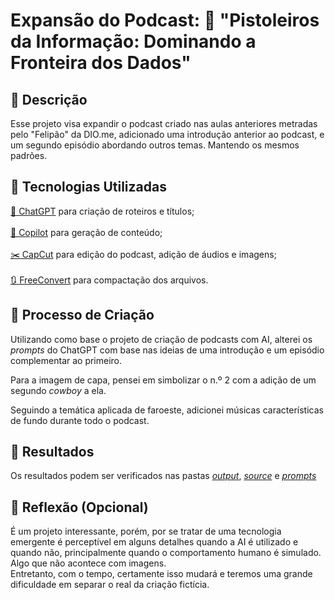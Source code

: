 # Expansão do Podcast: 🌵 "Pistoleiros da Informação: Dominando a Fronteira dos Dados"

## 📒 Descrição
Esse projeto visa expandir o podcast criado nas aulas anteriores metradas pelo "Felipão" da DIO.me, adicionado uma introdução anterior ao podcast, e um segundo episódio abordando outros temas. Mantendo os mesmos padrões.

## 🤖 Tecnologias Utilizadas
[🤖 ChatGPT](https://chat.openai.com) para criação de roteiros e títulos; <br><br>
[🎨 Copilot](https://copilot.microsoft.com/) para geração de conteúdo;<br><br>
[✂️ CapCut](https://www.capcut.com/) para edição do podcast, adição de áudios e imagens;<br><br>
[🔃 FreeConvert](https://www.freeconvert.com/) para compactação dos arquivos.


## 🧐 Processo de Criação
Utilizando como base o projeto de criação de podcasts com AI, alterei os <i>prompts</i> do ChatGPT com base nas ideias de uma introdução e um episódio complementar ao primeiro.

Para a imagem de capa, pensei em simbolizar o n.º 2 com a adição de um segundo <i>cowboy</i> a ela.

Seguindo a temática aplicada de faroeste, adicionei músicas características de fundo durante todo o podcast.

## 🚀 Resultados
Os resultados podem ser verificados nas pastas <i>[output]()</i>, <i>[source]()</i> e <i>[prompts]()</i>

## 💭 Reflexão (Opcional)
É um projeto interessante, porém, por se tratar de uma tecnologia emergente é perceptível em alguns detalhes quando a AI é utilizado e quando não, principalmente quando o comportamento humano é simulado. Algo que não acontece com imagens.<br>
Entretanto, com o tempo, certamente isso mudará e teremos uma grande dificuldade em separar o real da criação fictícia.